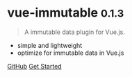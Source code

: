 # vue-immutable <small>0.1.3</small>

> A immutable data plugin for Vue.js.

* simple and lightweight
* optimize for immutable data in Vue.js

[GitHub](https://github.com/vue-immutable/)
[Get Started](/quickstart.md)